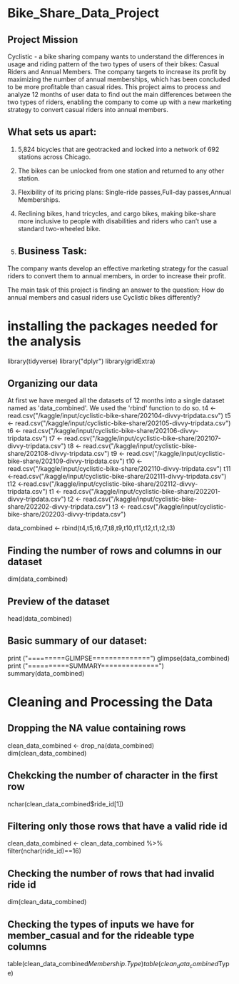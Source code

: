 # Bike_Share_Data_Project
## Project Mission
Cyclistic - a bike sharing company wants to understand the differences in usage and riding pattern of the two types of users of their bikes: Casual Riders and Annual Members. The company targets to increase its profit by maximizing the number of annual memberships, which has been concluded to be more profitable than casual rides. This project aims to process and analyze 12 months of user data to find out the main differences between the two types of riders, enabling the company to come up with a new marketing strategy to convert casual riders into annual members.

## What sets us apart:
1. 5,824 bicycles that are geotracked and locked into a network of 692 stations across Chicago.
2. The bikes can be unlocked from one station and returned to any other station.
3. Flexibility of its pricing plans: Single-ride passes,Full-day passes,Annual Memberships.
4. Reclining bikes, hand tricycles, and cargo bikes, making bike-share more inclusive to people with disabilities and riders who can’t use a standard two-wheeled bike.

5. ## Business Task:
The company wants develop an effective marketing strategy for the casual riders to convert them to annual members, in order to increase their profit.

The main task of this project is finding an answer to the question: How do annual members and casual riders use Cyclistic bikes differently?
# installing the packages needed for the analysis
library(tidyverse) 
library("dplyr")
library(gridExtra)
## Organizing our data
At first we have merged all the datasets of 12 months into a single dataset named as 'data_combined'. We used the 'rbind' function to do so.
t4 <- read.csv("/kaggle/input/cyclistic-bike-share/202104-divvy-tripdata.csv")
t5 <- read.csv("/kaggle/input/cyclistic-bike-share/202105-divvy-tripdata.csv")
t6 <- read.csv("/kaggle/input/cyclistic-bike-share/202106-divvy-tripdata.csv")
t7 <- read.csv("/kaggle/input/cyclistic-bike-share/202107-divvy-tripdata.csv")
t8 <- read.csv("/kaggle/input/cyclistic-bike-share/202108-divvy-tripdata.csv")
t9 <- read.csv("/kaggle/input/cyclistic-bike-share/202109-divvy-tripdata.csv")
t10 <-read.csv("/kaggle/input/cyclistic-bike-share/202110-divvy-tripdata.csv")
t11 <-read.csv("/kaggle/input/cyclistic-bike-share/202111-divvy-tripdata.csv")
t12 <-read.csv("/kaggle/input/cyclistic-bike-share/202112-divvy-tripdata.csv")
t1 <- read.csv("/kaggle/input/cyclistic-bike-share/202201-divvy-tripdata.csv")
t2 <- read.csv("/kaggle/input/cyclistic-bike-share/202202-divvy-tripdata.csv")
t3 <- read.csv("/kaggle/input/cyclistic-bike-share/202203-divvy-tripdata.csv")

data_combined <- rbind(t4,t5,t6,t7,t8,t9,t10,t11,t12,t1,t2,t3)

## Finding the number of rows and columns in our dataset
dim(data_combined)
## Preview of the dataset
head(data_combined)
## Basic summary of our dataset:
print ("=========GLIMPSE==============")
glimpse(data_combined)
print ("==========SUMMARY==============")
summary(data_combined)
# Cleaning and Processing the Data
## Dropping the NA value containing rows
clean_data_combined <-  drop_na(data_combined)
dim(clean_data_combined)

## Chekcking the number of character in the first row
nchar(clean_data_combined$ride_id[1])
## Filtering only those rows that have a valid ride id
clean_data_combined <- clean_data_combined %>%
  filter(nchar(ride_id)==16) 

## Checking the number of rows that had invalid ride id  
dim(clean_data_combined)

## Checking the types of inputs we have for member_casual and for the rideable type columns
table(clean_data_combined$Membership.Type)
table(clean_data_combined$Type)
